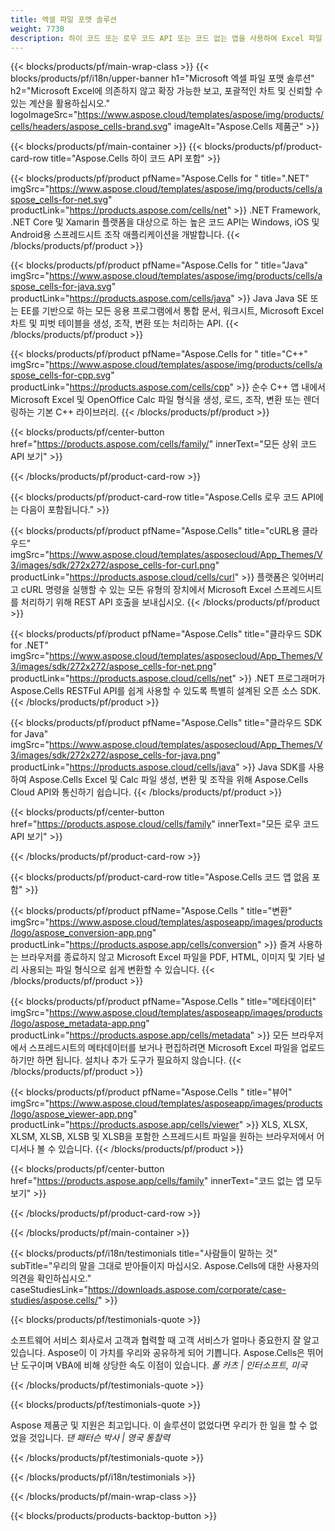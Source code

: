 ```yaml
---
title: 엑셀 파일 포맷 솔루션
weight: 7730
description: 하이 코드 또는 로우 코드 API 또는 코드 없는 앱을 사용하여 Excel 파일 조작 애플리케이션을 생성하여 비교 검사를 보거나 Excel 파일을 변환합니다.
---
```

{{< blocks/products/pf/main-wrap-class >}}
{{< blocks/products/pf/i18n/upper-banner h1="Microsoft 엑셀 파일 포맷 솔루션" h2="Microsoft Excel에 의존하지 않고 확장 가능한 보고, 포괄적인 차트 및 신뢰할 수 있는 계산을 활용하십시오." logoImageSrc="https://www.aspose.cloud/templates/aspose/img/products/cells/headers/aspose_cells-brand.svg" imageAlt="Aspose.Cells 제품군" >}}

{{< blocks/products/pf/main-container >}}
{{< blocks/products/pf/product-card-row title="Aspose.Cells 하이 코드 API 포함" >}}

{{< blocks/products/pf/product pfName="Aspose.Cells for " title=".NET" imgSrc="https://www.aspose.cloud/templates/aspose/img/products/cells/aspose_cells-for-net.svg" productLink="https://products.aspose.com/cells/net" >}}
.NET Framework, .NET Core 및 Xamarin 플랫폼을 대상으로 하는 높은 코드 API는 Windows, iOS 및 Android용 스프레드시트 조작 애플리케이션을 개발합니다.
{{< /blocks/products/pf/product >}}

{{< blocks/products/pf/product pfName="Aspose.Cells for " title="Java" imgSrc="https://www.aspose.cloud/templates/aspose/img/products/cells/aspose_cells-for-java.svg" productLink="https://products.aspose.com/cells/java" >}}
Java Java SE 또는 EE를 기반으로 하는 모든 응용 프로그램에서 통합 문서, 워크시트, Microsoft Excel 차트 및 피벗 테이블을 생성, 조작, 변환 또는 처리하는 API.
{{< /blocks/products/pf/product >}}

{{< blocks/products/pf/product pfName="Aspose.Cells for " title="C++" imgSrc="https://www.aspose.cloud/templates/aspose/img/products/cells/aspose_cells-for-cpp.svg" productLink="https://products.aspose.com/cells/cpp" >}}
순수 C++ 앱 내에서 Microsoft Excel 및 OpenOffice Calc 파일 형식을 생성, 로드, 조작, 변환 또는 렌더링하는 기본 C++ 라이브러리.
{{< /blocks/products/pf/product >}}

{{< blocks/products/pf/center-button href="https://products.aspose.com/cells/family/" innerText="모든 상위 코드 API 보기" >}}

{{< /blocks/products/pf/product-card-row >}}

{{< blocks/products/pf/product-card-row title="Aspose.Cells 로우 코드 API에는 다음이 포함됩니다." >}}

{{< blocks/products/pf/product pfName="Aspose.Cells" title="cURL용 클라우드" imgSrc="https://www.aspose.cloud/templates/asposecloud/App_Themes/V3/images/sdk/272x272/aspose_cells-for-curl.png" productLink="https://products.aspose.cloud/cells/curl" >}}
플랫폼은 잊어버리고 cURL 명령을 실행할 수 있는 모든 유형의 장치에서 Microsoft Excel 스프레드시트를 처리하기 위해 REST API 호출을 보내십시오.
{{< /blocks/products/pf/product >}}

{{< blocks/products/pf/product pfName="Aspose.Cells" title="클라우드 SDK for .NET" imgSrc="https://www.aspose.cloud/templates/asposecloud/App_Themes/V3/images/sdk/272x272/aspose_cells-for-net.png" productLink="https://products.aspose.cloud/cells/net" >}}
.NET 프로그래머가 Aspose.Cells RESTFul API를 쉽게 사용할 수 있도록 특별히 설계된 오픈 소스 SDK.
{{< /blocks/products/pf/product >}}

{{< blocks/products/pf/product pfName="Aspose.Cells" title="클라우드 SDK for Java" imgSrc="https://www.aspose.cloud/templates/asposecloud/App_Themes/V3/images/sdk/272x272/aspose_cells-for-java.png" productLink="https://products.aspose.cloud/cells/java" >}}
Java SDK를 사용하여 Aspose.Cells Excel 및 Calc 파일 생성, 변환 및 조작을 위해 Aspose.Cells Cloud API와 통신하기 쉽습니다.
{{< /blocks/products/pf/product >}}

{{< blocks/products/pf/center-button href="https://products.aspose.cloud/cells/family" innerText="모든 로우 코드 API 보기" >}}

{{< /blocks/products/pf/product-card-row >}}

{{< blocks/products/pf/product-card-row title="Aspose.Cells 코드 앱 없음 포함" >}}

{{< blocks/products/pf/product pfName="Aspose.Cells " title="변환" imgSrc="https://www.aspose.cloud/templates/asposeapp/images/products/logo/aspose_conversion-app.png" productLink="https://products.aspose.app/cells/conversion" >}}
즐겨 사용하는 브라우저를 종료하지 않고 Microsoft Excel 파일을 PDF, HTML, 이미지 및 기타 널리 사용되는 파일 형식으로 쉽게 변환할 수 있습니다.
{{< /blocks/products/pf/product >}}

{{< blocks/products/pf/product pfName="Aspose.Cells " title="메타데이터" imgSrc="https://www.aspose.cloud/templates/asposeapp/images/products/logo/aspose_metadata-app.png" productLink="https://products.aspose.app/cells/metadata" >}}
모든 브라우저에서 스프레드시트의 메타데이터를 보거나 편집하려면 Microsoft Excel 파일을 업로드하기만 하면 됩니다. 설치나 추가 도구가 필요하지 않습니다.
{{< /blocks/products/pf/product >}}

{{< blocks/products/pf/product pfName="Aspose.Cells " title="뷰어" imgSrc="https://www.aspose.cloud/templates/asposeapp/images/products/logo/aspose_viewer-app.png" productLink="https://products.aspose.app/cells/viewer" >}}
XLS, XLSX, XLSM, XLSB, XLSB 및 XLSB을 포함한 스프레드시트 파일을 원하는 브라우저에서 어디서나 볼 수 있습니다.
{{< /blocks/products/pf/product >}}

{{< blocks/products/pf/center-button href="https://products.aspose.app/cells/family" innerText="코드 없는 앱 모두 보기" >}}

{{< /blocks/products/pf/product-card-row >}}

{{< /blocks/products/pf/main-container >}}

{{< blocks/products/pf/i18n/testimonials title="사람들이 말하는 것" subTitle="우리의 말을 그대로 받아들이지 마십시오. Aspose.Cells에 대한 사용자의 의견을 확인하십시오." caseStudiesLink="https://downloads.aspose.com/corporate/case-studies/aspose.cells/" >}}

{{< blocks/products/pf/testimonials-quote >}}
<p class="first">
 소프트웨어 서비스 회사로서 고객과 협력할 때 고객 서비스가 얼마나 중요한지 잘 알고 있습니다. Aspose이 이 가치를 우리와 공유하게 되어 기쁩니다. Aspose.Cells은 뛰어난 도구이며 VBA에 비해 상당한 속도 이점이 있습니다.
 <em>
 폴 카츠 | 인터소프트, 미국
 </em>
</p>

{{< /blocks/products/pf/testimonials-quote >}}

{{< blocks/products/pf/testimonials-quote >}}
<p class="second">
 Aspose 제품군 및 지원은 최고입니다. 이 솔루션이 없었다면 우리가 한 일을 할 수 없었을 것입니다.
 <em>
 댄 패터슨 박사 | 영국 통찰력
 </em>
</p>

{{< /blocks/products/pf/testimonials-quote >}}

{{< /blocks/products/pf/i18n/testimonials >}}

{{< /blocks/products/pf/main-wrap-class >}}

{{< blocks/products/products-backtop-button >}}
